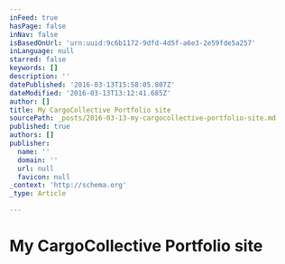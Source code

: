 ```yaml
---
inFeed: true
hasPage: false
inNav: false
isBasedOnUrl: 'urn:uuid:9c6b1172-9dfd-4d5f-a6e3-2e59fde5a257'
inLanguage: null
starred: false
keywords: []
description: ''
datePublished: '2016-03-13T15:58:05.807Z'
dateModified: '2016-03-13T13:12:41.685Z'
author: []
title: My CargoCollective Portfolio site
sourcePath: _posts/2016-03-13-my-cargocollective-portfolio-site.md
published: true
authors: []
publisher:
  name: ''
  domain: ''
  url: null
  favicon: null
_context: 'http://schema.org'
_type: Article

---
```

# My CargoCollective Portfolio site
